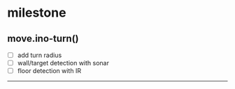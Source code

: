 # milestone
## move.ino-turn()
- [ ] add turn radius
- [ ] wall/target detection with sonar
- [ ] floor detection with IR
------------
